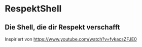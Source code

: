 # RespektShell
## Die Shell, die dir Respekt verschafft
Inspiriert von https://www.youtube.com/watch?v=fvkacsZFJE0
